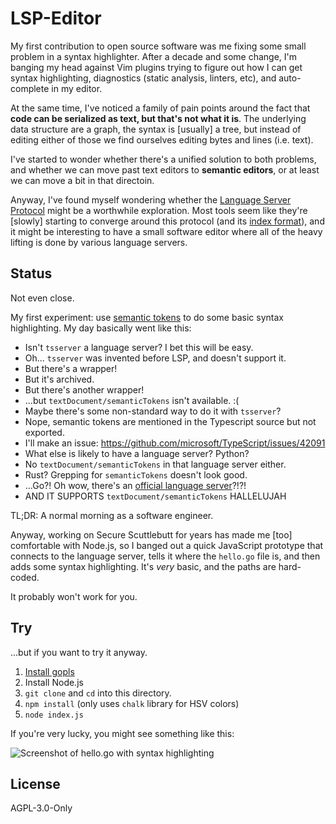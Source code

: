 # LSP-Editor

My first contribution to open source software was me fixing some small problem
in a syntax highlighter. After a decade and some change, I'm banging my head
against Vim plugins trying to figure out how I can get syntax highlighting,
diagnostics (static analysis, linters, etc), and auto-complete in my editor.

At the same time, I've noticed a family of pain points around the fact that
**code can be serialized as text, but that's not what it is**. The underlying
data structure are a graph, the syntax is [usually] a tree, but instead of
editing either of those we find ourselves editing bytes and lines (i.e. text).

I've started to wonder whether there's a unified solution to both problems,
and whether we can move past text editors to **semantic editors**, or at least
we can move a bit in that directoin.

Anyway, I've found myself wondering whether the [Language Server Protocol][lsp]
might be a worthwhile exploration. Most tools seem like they're [slowly]
starting to converge around this protocol (and its [index format][lsif]), and
it might be interesting to have a small software editor where all of the heavy
lifting is done by various language servers.

## Status

Not even close.

My first experiment: use [semantic tokens][semtok] to do some basic syntax
highlighting. My day basically went like this:

- Isn't `tsserver` a language server? I bet this will be easy.
- Oh... `tsserver` was invented before LSP, and doesn't support it.
- But there's a wrapper!
- But it's archived.
- But there's another wrapper!
- ...but `textDocument/semanticTokens` isn't available. :(
- Maybe there's some non-standard way to do it with `tsserver`?
- Nope, semantic tokens are mentioned in the Typescript source but not exported.
- I'll make an issue: https://github.com/microsoft/TypeScript/issues/42091
- What else is likely to have a language server? Python?
- No `textDocument/semanticTokens` in that language server either.
- Rust? Grepping for `semanticTokens` doesn't look good.
- ...Go?! Oh wow, there's an [official language server][gopls]?!?!
- AND IT SUPPORTS `textDocument/semanticTokens` HALLELUJAH

TL;DR: A normal morning as a software engineer.

Anyway, working on Secure Scuttlebutt for years has made me [too] comfortable
with Node.js, so I banged out a quick JavaScript prototype that connects to
the language server, tells it where the `hello.go` file is, and then adds some
syntax highlighting. It's _very_ basic, and the paths are hard-coded.

It probably won't work for you.

## Try

...but if you want to try it anyway.

1. [Install gopls](https://github.com/golang/tools/blob/master/gopls/doc/user.md#installation)
2. Install Node.js
3. `git clone` and `cd` into this directory.
4. `npm install` (only uses `chalk` library for HSV colors)
5. `node index.js`

If you're very lucky, you might see something like this:

![Screenshot of `hello.go` with syntax highlighting][screenshot]

## License

AGPL-3.0-Only

[lsp]: https://microsoft.github.io/language-server-protocol/
[lsif]: https://lsif.dev/
[semtok]: https://microsoft.github.io/language-server-protocol/specifications/specification-current/#textDocument_semanticTokens
[gopls]: https://github.com/golang/tools/tree/master/gopls
[screenshot]: https://user-images.githubusercontent.com/537700/103044416-40f03780-4535-11eb-9671-9d1c3368116e.png
